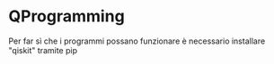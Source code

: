 # QProgramming
Per far sì che i programmi possano funzionare è necessario installare "qiskit" tramite pip
